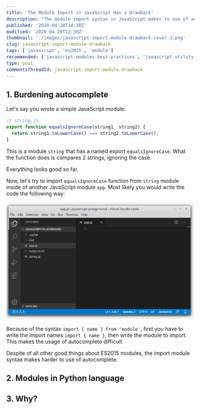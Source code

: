 ```yaml
---
title: 'The Module Import in JavaScript Has a Drawback'
description: "The module import syntax in JavaScript makes to use of autocomplete difficult. Let's study the problem."
published: '2020-04-20T14:30Z'
modified: '2020-04-20T12:30Z'
thumbnail: './images/javascript-import-module-drawback-cover-3.png'
slug: javascript-import-module-drawback
tags: ['javascript', 'es2015', 'module']
recommended: ['javascript-modules-best-practices', 'javascript-utility-libraries']
type: post
commentsThreadId: javascript-import-module-drawback
---
```


## 1. Burdening autocomplete

Let's say you wrote a simple JavaScript module:

```javascript
// string.js
export function equalsIgnoreCase(string1, string2) {
  return string1.toLowerCase() === string2.toLowerCase();
}
```

This is a module `string` that has a named export `equalsIgnoreCase`. What the function does is compares 2 strings, ignoring the case. 

Everything looks good so far.  

Now, let's try to import `equalsIgnoreCase` function from `string` module inside of another JavaScript module `app`. Most likely you would write the code the following way:

![JavaScript Import Module Difficult Autocomplete](./images/javascript-import-2.gif)

Because of the syntax `import { name } from 'module'`, first you have to write the import names `import { name }`, then write the module to import. This makes the usage of autocomplete difficult.  

Despite of all other good things about ES2015 modules, the import module syntax makes harder to use of autocomplete.  

## 2. Modules in Python language

## 3. Why?